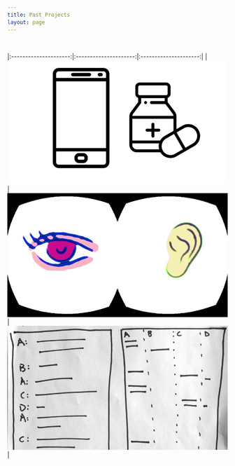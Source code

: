 ```yaml
---
title: Past Projects
layout: page
---
```

<br>

|:---------------------:|:---------------------:|:---------------------:|
| [![Digital Psychiatry](/assets/digital-med.png)](/projects/digital-psych) | [![...](/assets/senses-hmd.jpg)](/projects/oculus-senses) | [![...](/assets/transcript-16.9.jpg)](/projects/transcription) |